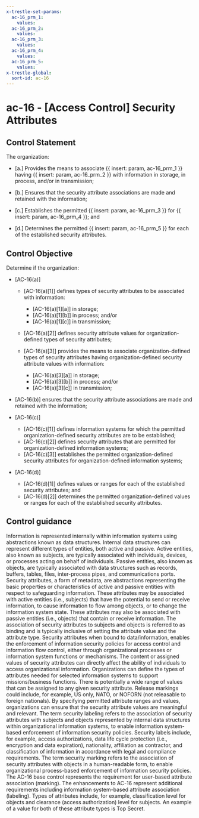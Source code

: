 ```yaml
---
x-trestle-set-params:
  ac-16_prm_1:
    values:
  ac-16_prm_2:
    values:
  ac-16_prm_3:
    values:
  ac-16_prm_4:
    values:
  ac-16_prm_5:
    values:
x-trestle-global:
  sort-id: ac-16
---
```


# ac-16 - \[Access Control\] Security Attributes

## Control Statement

The organization:

- \[a.\] Provides the means to associate {{ insert: param, ac-16_prm_1 }} having {{ insert: param, ac-16_prm_2 }} with information in storage, in process, and/or in transmission;

- \[b.\] Ensures that the security attribute associations are made and retained with the information;

- \[c.\] Establishes the permitted {{ insert: param, ac-16_prm_3 }} for {{ insert: param, ac-16_prm_4 }}; and

- \[d.\] Determines the permitted {{ insert: param, ac-16_prm_5 }} for each of the established security attributes.

## Control Objective

Determine if the organization:

- \[AC-16(a)\]

  - \[AC-16(a)[1]\] defines types of security attributes to be associated with information:

    - \[AC-16(a)[1][a]\] in storage;
    - \[AC-16(a)[1][b]\] in process; and/or
    - \[AC-16(a)[1][c]\] in transmission;

  - \[AC-16(a)[2]\] defines security attribute values for organization-defined types of security attributes;
  - \[AC-16(a)[3]\] provides the means to associate organization-defined types of security attributes having organization-defined security attribute values with information:

    - \[AC-16(a)[3][a]\] in storage;
    - \[AC-16(a)[3][b]\] in process; and/or
    - \[AC-16(a)[3][c]\] in transmission;

- \[AC-16(b)\] ensures that the security attribute associations are made and retained with the information;

- \[AC-16(c)\]

  - \[AC-16(c)[1]\] defines information systems for which the permitted organization-defined security attributes are to be established;
  - \[AC-16(c)[2]\] defines security attributes that are permitted for organization-defined information systems;
  - \[AC-16(c)[3]\] establishes the permitted organization-defined security attributes for organization-defined information systems;

- \[AC-16(d)\]

  - \[AC-16(d)[1]\] defines values or ranges for each of the established security attributes; and
  - \[AC-16(d)[2]\] determines the permitted organization-defined values or ranges for each of the established security attributes.

## Control guidance

Information is represented internally within information systems using abstractions known as data structures. Internal data structures can represent different types of entities, both active and passive. Active entities, also known as subjects, are typically associated with individuals, devices, or processes acting on behalf of individuals. Passive entities, also known as objects, are typically associated with data structures such as records, buffers, tables, files, inter-process pipes, and communications ports. Security attributes, a form of metadata, are abstractions representing the basic properties or characteristics of active and passive entities with respect to safeguarding information. These attributes may be associated with active entities (i.e., subjects) that have the potential to send or receive information, to cause information to flow among objects, or to change the information system state. These attributes may also be associated with passive entities (i.e., objects) that contain or receive information. The association of security attributes to subjects and objects is referred to as binding and is typically inclusive of setting the attribute value and the attribute type. Security attributes when bound to data/information, enables the enforcement of information security policies for access control and information flow control, either through organizational processes or information system functions or mechanisms. The content or assigned values of security attributes can directly affect the ability of individuals to access organizational information. Organizations can define the types of attributes needed for selected information systems to support missions/business functions. There is potentially a wide range of values that can be assigned to any given security attribute. Release markings could include, for example, US only, NATO, or NOFORN (not releasable to foreign nationals). By specifying permitted attribute ranges and values, organizations can ensure that the security attribute values are meaningful and relevant. The term security labeling refers to the association of security attributes with subjects and objects represented by internal data structures within organizational information systems, to enable information system-based enforcement of information security policies. Security labels include, for example, access authorizations, data life cycle protection (i.e., encryption and data expiration), nationality, affiliation as contractor, and classification of information in accordance with legal and compliance requirements. The term security marking refers to the association of security attributes with objects in a human-readable form, to enable organizational process-based enforcement of information security policies. The AC-16 base control represents the requirement for user-based attribute association (marking). The enhancements to AC-16 represent additional requirements including information system-based attribute association (labeling). Types of attributes include, for example, classification level for objects and clearance (access authorization) level for subjects. An example of a value for both of these attribute types is Top Secret.
